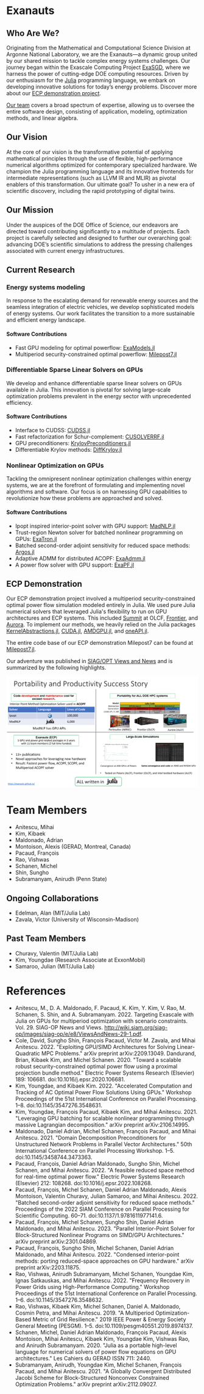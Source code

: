 # Exanauts

## Who Are We?
Originating from the Mathematical and Computational Science Division at Argonne
National Laboratory, we are the Exanauts—a dynamic group united by our shared
mission to tackle complex energy systems challenges. Our journey began within
the Exascale Computing Project [ExaSGD](https://www.exascaleproject.org/research-project/exasgd/), where we
harness the power of cutting-edge DOE computing resources. Driven by our
enthusiasm for the [Julia](https://julialang.org/) programming language, we
embark on developing
innovative solutions for today’s energy problems. Discover more about our
[ECP demonstration project](#ecp-demonstration).

[Our team](#Team-Members) covers a broad spectrum of expertise, allowing
us to oversee the entire software design, consisting of application, modeling,
optimization methods, and linear algebra.

## Our Vision
At the core of our vision is the transformative potential of applying
mathematical principles through the use of flexible, high-performance numerical
algorithms optimized for contemporary specialized hardware. We champion the
Julia programming language and its innovative frontends for intermediate
representations (such as LLVM IR and MLIR) as pivotal enablers of this
transformation. Our ultimate goal? To usher in a new era of scientific
discovery, including the rapid prototyping of digital twins.

## Our Mission
Under the auspices of the DOE Office of Science, our endeavors are directed toward contributing significantly to a multitude of projects. Each project is
carefully selected and designed to further our overarching goal: advancing DOE’s
scientific simulations to address the pressing challenges associated with
current energy infrastructures.

## Current Research

### Energy systems modeling
In response to the escalating demand for renewable energy sources and the
seamless integration of electric vehicles, we develop sophisticated models of
energy systems. Our work facilitates the transition to a more sustainable and
efficient energy landscape.

#### Software Contributions
* Fast GPU modeling for optimal powerflow: [ExaModels.jl](https://github.com/exanauts/ExaModels.jl)
* Multiperiod security-constrained optimal powerflow: [Milepost7.jl](https://github.com/exanauts/Milepost7.jl)


### Differentiable Sparse Linear Solvers on GPUs
We develop and enhance differentiable sparse linear solvers on GPUs available in Julia. This innovation is pivotal for solving large-scale optimization problems prevalent in the energy sector with unprecedented efficiency.

#### Software Contributions
* Interface to CUDSS: [CUDSS.jl](https://github.com/exanauts/CUDSS.jl)
* Fast refactorization for Schur-complement: [CUSOLVERRF.jl](https://github.com/exanauts/CUSOLVERRF.jl)
* GPU preconditioners: [KrylovPreconditioners.jl](https://github.com/JuliaSmoothOptimizers/KrylovPreconditioners.jl/)
* Differentiable Krylov methods: [DiffKrylov.jl](https://github.com/JuliaSmoothOptimizers/DiffKrylov.jl)

### Nonlinear Optimization on GPUs
Tackling the omnipresent nonlinear optimization challenges within energy
systems, we are at the forefront of formulating and implementing novel
algorithms and software. Our focus is on harnessing GPU capabilities to
revolutionize how these problems are approached and solved.
#### Software Contributions
* Ipopt inspired interior-point solver with GPU support: [MadNLP.jl](https://github.com/MadNLP/MadNLP.jl)
* Trust-region Newton solver for batched nonlinear programming on GPUs: [ExaTron.jl](https://github.com/exanauts/ExaTron.jl)
* Batched second-order adjoint sensitivity for reduced space methods: [Argos.jl](https://github.com/exanauts/Argos.jl)
* Adaptive ADMM for distributed ACOPF: [ExaAdmm.jl](https://github.com/exanauts/ExaAdmm.jl)
* A power flow solver with GPU support: [ExaPF.jl](https://github.com/exanauts/ExaPF.jl)

## ECP Demonstration
Our ECP demonstration project involved a multiperiod security-constrained optimal power flow simulation modeled entirely in Julia. We used pure Julia numerical solvers that leveraged Julia's flexibility to run on GPU architectures and ECP systems. This included
[Summit](https://www.olcf.ornl.gov/summit/) at OLCF, [Frontier](https://www.olcf.ornl.gov/frontier/), and
[Aurora](https://www.alcf.anl.gov/aurora). To implement our methods, we
heavily relied on the Julia packages
[KernelAbstractions.jl](https://github.com/JuliaGPU/KernelAbstractions.jl),
[CUDA.jl](https://github.com/JuliaGPU/CUDA.jl),
[AMDGPU.jl](https://github.com/JuliaGPU/AMDGPU.jl), and
[oneAPI.jl](https://github.com/JuliaGPU/oneAPI.jl).

The entire code base of our ECP demonstration Milepost7 can be found at [Milepost7.jl](https://github.com/exanauts/Milepost7.jl).


Our adventure was published in [SIAG/OPT Views and
News](http://wiki.siam.org/siag-op/images/siag-op/e/e8/ViewsAndNews-29-1.pdf) and is summarized by the following highlights.

![Highlights](/highlights.png "Highlights")
# Team Members
* Anitescu, Mihai
* Kim, Kibaek
* Maldonado, Adrian
* Montoison, Alexis (GERAD, Montreal, Canada)
* Pacaud, François
* Rao, Vishwas
* Schanen, Michel
* Shin, Sungho
* Subramanyam, Anirudh (Penn State)

## Ongoing Collaborations
* Edelman, Alan (MIT/Julia Lab)
* Zavala, Victor (University of Wisconsin-Madison)

## Past Team Members
* Churavy, Valentin (MIT/Julia Lab)
* Kim, Youngdae (Research Associate at ExxonMobil)
* Samaroo, Julian (MIT/Julia Lab)

# References

* Anitescu, M., D. A. Maldonado, F. Pacaud, K. Kim, Y. Kim, V. Rao, M. Schanen, S. Shin, and A. Subramanyam. 2022. Targeting Exascale with Julia on GPUs for multiperiod optimization with scenario constraints. Vol. 29. SIAG-OP News and Views. http://wiki.siam.org/siag-op/images/siag-op/e/e8/ViewsAndNews-29-1.pdf.
* Cole, David, Sungho Shin, François Pacaud, Victor M. Zavala, and Mihai Anitescu. 2022. "Exploiting GPU/SIMD Architectures for Solving Linear-Quadratic MPC Problems." arXiv preprint arXiv:2209.13049.
Dandurand, Brian, Kibaek Kim, and Michel Schanen. 2020. "Toward a scalable robust security-constrained optimal power flow using a proximal projection bundle method." Electric Power Systems Research (Elsevier) 189: 106681. doi:10.1016/j.epsr.2020.106681.
* Kim, Youngdae, and Kibaek Kim. 2022. "Accelerated Computation and Tracking of AC Optimal Power Flow Solutions Using GPUs." Workshop Proceedings of the 51st International Conference on Parallel Processing. 1–8. doi:10.1145/3547276.3548631.
* Kim, Youngdae, François Pacaud, Kibaek Kim, and Mihai Anitescu. 2021. "Leveraging GPU batching for scalable nonlinear programming through massive Lagrangian decomposition." arXiv preprint arXiv:2106.14995.
* Maldonado, Daniel Adrian, Michel Schanen, François Pacaud, and Mihai Anitescu. 2021. "Domain Decomposition Preconditioners for Unstructured Network Problems in Parallel Vector Architectures." 50th International Conference on Parallel Processing Workshop. 1–5. doi:10.1145/3458744.3473363.
* Pacaud, François, Daniel Adrian Maldonado, Sungho Shin, Michel Schanen, and Mihai Anitescu. 2022. "A feasible reduced space method for real-time optimal power flow." Electric Power Systems Research (Elsevier) 212: 108268. doi:10.1016/j.epsr.2022.108268.
* Pacaud, François, Michel Schanen, Daniel Adrian Maldonado, Alexis Montoison, Valentin Churavy, Julian Samaroo, and Mihai Anitescu. 2022. "Batched second-order adjoint sensitivity for reduced space methods." Proceedings of the 2022 SIAM Conference on Parallel Processing for Scientific Computing. 60–71. doi:10.1137/1.9781611977141.6.
* Pacaud, François, Michel Schanen, Sungho Shin, Daniel Adrian Maldonado, and Mihai Anitescu. 2023. "Parallel Interior-Point Solver for Block-Structured Nonlinear Programs on SIMD/GPU Architectures." arXiv preprint arXiv:2301.04869.
* Pacaud, François, Sungho Shin, Michel Schanen, Daniel Adrian Maldonado, and Mihai Anitescu. 2022. "Condensed interior-point methods: porting reduced-space approaches on GPU hardware." arXiv preprint arXiv:2203.11875.
* Rao, Vishwas, Anirudh Subramanyam, Michel Schanen, Youngdae Kim, Ignas Satkauskas, and Mihai Anitescu. 2022. "Frequency Recovery in Power Grids using High-Performance Computing." Workshop Proceedings of the 51st International Conference on Parallel Processing. 1–6. doi:10.1145/3547276.3548632.
* Rao, Vishwas, Kibaek Kim, Michel Schanen, Daniel A. Maldonado, Cosmin Petra, and Mihai Anitescu. 2019. "A Multiperiod Optimization-Based Metric of Grid Resilience." 2019 IEEE Power & Energy Society General Meeting (PESGM). 1–5. doi:10.1109/pesgm40551.2019.8974137.
* Schanen, Michel, Daniel Adrian Maldonado, François Pacaud, Alexis Montoison, Mihai Anitescu, Kibaek Kim, Youngdae Kim, Vishwas Rao, and Anirudh Subramanyam. 2020. "Julia as a portable high-level language for numerical solvers of power flow equations on GPU architectures." Les Cahiers du GERAD ISSN 711: 2440.
* Subramanyam, Anirudh, Youngdae Kim, Michel Schanen, François Pacaud, and Mihai Anitescu. 2021. "A Globally Convergent Distributed Jacobi Scheme for Block-Structured Nonconvex Constrained Optimization Problems." arXiv preprint arXiv:2112.09027.
